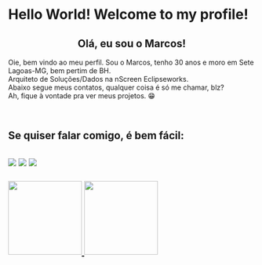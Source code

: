 <h1>Hello World! Welcome to my profile!
    <h2 align="center">Olá, eu sou o Marcos!</h2>
    <p>Oie, bem vindo ao meu perfil. Sou o Marcos, tenho 30 anos e moro em Sete Lagoas-MG, bem pertim de BH. <br>
        Arquiteto de Soluções/Dados na nScreen Eclipseworks. <br>
        Abaixo segue meus contatos, qualquer coisa é só me chamar, blz?<br>
        Ah, fique à vontade pra ver meus projetos. 😁
    </p>
<!-- 
<h2>Minhas Linguagens</h2>
    
<div>
<img src="https://img.shields.io/badge/typescript-%23007ACC.svg?style=for-the-badge&logo=typescript&logoColor=white">
<img src="https://img.shields.io/badge/html5-%23E34F26.svg?logo=html5&logoColor=white">
<img src="https://img.shields.io/badge/css3-%231572B6.svg?logo=css3&logoColor=white" >
<img src="https://img.shields.io/badge/JavaScript-323330?style=for-the-badge&logo=javascript&logoColor=F7DF1E">
<img src="https://img.shields.io/badge/Node.js-339933?style=for-the-badge&logo=nodedotjs&logoColor=white">
<img src="https://img.shields.io/badge/Express.js-000000?style=for-the-badge&logo=express&logoColor=white">
<img src="https://img.shields.io/badge/Sequelize-52B0E7?style=for-the-badge&logo=Sequelize&logoColor=white">
<img src="https://img.shields.io/badge/MongoDB-4EA94B?style=for-the-badge&logo=mongodb&logoColor=white">
<img src="https://img.shields.io/badge/MySQL-005C84?style=for-the-badge&logo=mysql&logoColor=white">
<img src="https://img.shields.io/badge/GitHub-100000?style=for-the-badge&logo=github&logoColor=white">
<img src="https://img.shields.io/badge/Yarn-2C8EBB?style=for-the-badge&logo=yarn&logoColor=white">
<img src="https://img.shields.io/badge/npm-CB3837?style=for-the-badge&logo=npm&logoColor=white">
<img src="https://img.shields.io/badge/-jest-%23C21325?style=for-the-badge&logo=jest&logoColor=white">
<img src="https://img.shields.io/badge/Babel-F9DC3e?style=for-the-badge&logo=babel&logoColor=black">
<img src="https://img.shields.io/badge/AWS-%23FF9900.svg?style=for-the-badge&logo=amazon-aws&logoColor=white">
<img src="https://img.shields.io/badge/nestjs-%23E0234E.svg?style=for-the-badge&logo=nestjs&logoColor=white"
<img src="https://img.shields.io/badge/AWS-%23FF9900.svg?style=for-the-badge&logo=amazon-aws&logoColor=white">


</div> -->
<br>

<h2>Se quiser falar comigo, é bem fácil:<h2>
<div>
<a href="https://instagram.com/marcxstx" target="_blank"><img src="https://img.shields.io/badge/-Instagram-%23E4405F?style=for-the-badge&logo=instagram&logoColor=white" target="_blank"></a>
<a href = "mailto:marcxstx@gmail.com"><img src="https://img.shields.io/badge/Gmail-D14836?style=for-the-badge&logo=gmail&logoColor=white" target="_blank"></a>
<a href="https://www.linkedin.com/in/marcos-teixeira-jr2022" target="_blank"><img src="https://img.shields.io/badge/-LinkedIn-%230077B5?style=for-the-badge&logo=linkedin&logoColor=white" target="_blank"></a>   
</div>
<br>
<div>
    <a href="https://github.com/marcos-px">
    <img height="150em" src="https://github-readme-stats.vercel.app/api/top-langs/?username=marcos-px&layout=compact&langs_count=7&theme=dracula"/>
    <img height="150em" src="https://github-readme-stats.vercel.app/api?username=marcos-px&show_icons=true&theme=dracula&include_all_commits=true&count_private=true"/>
    </div>
    <br>

<!--
